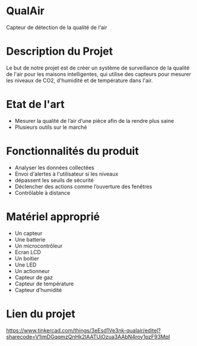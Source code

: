 # QualAir
Capteur de détection de la qualité de l'air

# Description du Projet

Le but de notre projet est de créer un système de surveillance de la qualité de l'air pour les maisons intelligentes, qui utilise des capteurs pour mesurer les niveaux de CO2, d'humidité et de température dans l'air. 

# Etat de l'art 
- Mesurer la qualité de l’air d’une pièce afin de la rendre plus saine
- Plusieurs outils sur le marché

# Fonctionnalités du produit
- Analyser les données collectées
- Envoi d'alertes à l'utilisateur si les niveaux
- dépassent les seuils de sécurité
- Déclencher des actions comme l’ouverture des fenêtres
- Contrôlable à distance

# Matériel approprié
- Un capteur
- Une batterie
- Un microcontrôleur
- Ecran LCD
- Un boitier
- Une LED
- Un actionneur
- Capteur de gaz
- Capteur de température
- Capteur d’humidité

# Lien du projet
https://www.tinkercad.com/things/3eEsd1Ve3nk-qualair/editel?sharecode=V1imDGqqmzQnHk2lAATUjOzua3AAbN4roy1pzF93MpI
